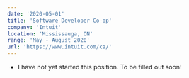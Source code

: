 ```yaml
---
date: '2020-05-01'
title: 'Software Developer Co-op'
company: 'Intuit'
location: 'Mississauga, ON'
range: 'May - August 2020'
url: 'https://www.intuit.com/ca/'
---
```


- I have not yet started this position. To be filled out soon!
